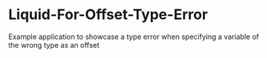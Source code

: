 # Liquid-For-Offset-Type-Error
Example application to showcase a type error when specifying a variable of the wrong type as an offset
